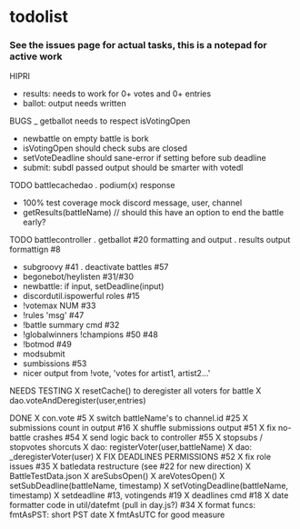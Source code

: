 # todolist

### See the issues page for actual tasks, this is a notepad for active work

HIPRI
- results: needs to work for 0+ votes and 0+ entries
- ballot: output needs written

BUGS
_ getballot needs to respect isVotingOpen
- newbattle on empty battle is bork
- isVotingOpen should check subs are closed
- setVoteDeadline should sane-error if setting before sub deadline
- submit: subdl passed output should be smarter with votedl

TODO battlecachedao
. podium(x) response
- 100% test coverage
    mock discord message, user, channel
- getResults(battleName) // should this have an option to end the battle early?

TODO battlecontroller
. getballot #20 formatting and output
. results output formattign #8
- subgroovy #41
. deactivate battles #57
- begonebot/heylisten #31/#30
- newbattle: if input, setDeadline(input)
- discordutil.ispowerful roles #15
- !votemax NUM #33
- !rules 'msg' #47
- !battle summary cmd #32
- !globalwinners !champions #50 #48
- !botmod #49
- modsubmit 
- sumbissions #53
- nicer output from !vote, 'votes for artist1, artist2...'

NEEDS TESTING
X resetCache() to deregister all voters for battle
X dao.voteAndDeregister(user,entries)

DONE
X con.vote #5
X switch battleName's to channel.id #25
X submissions count in output #16
X shuffle submissions output #51
X fix no-battle crashes #54
X send logic back to controller #55
X stopsubs / stopvotes shorcuts 
X dao: registerVoter(user,battleName)
X dao: _deregisterVoter(user)
X FIX DEADLINES PERMISSIONS #52
X fix role issues #35
X batledata restructure (see #22 for new direction)
X BattleTestData.json
X areSubsOpen()
X areVotesOpen()
X setSubDeadline(battleName, timestamp)
X setVotingDeadline(battleName, timestamp)
X setdeadline #13, votingends #19
X deadlines cmd #18
X date formatter code in util/datefmt (pull in day.js?) #34
X format funcs: 
    fmtAsPST: short PST date
X fmtAsUTC for good measure